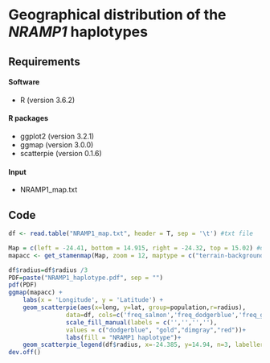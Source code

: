 # Geographical distribution of the *NRAMP1* haplotypes

## Requirements

#### Software

* R (version 3.6.2)

#### R packages

* ggplot2 (version 3.2.1)
* ggmap (version 3.0.0)
* scatterpie (version 0.1.6)

#### Input

* NRAMP1_map.txt

## Code

```R
df <- read.table("NRAMP1_map.txt", header = T, sep = '\t') #txt file

Map = c(left = -24.41, bottom = 14.915, right = -24.32, top = 15.02) #determine_coordinates
mapacc <- get_stamenmap(Map, zoom = 12, maptype = c("terrain-background")) #download_map

df$radius=df$radius /3
PDF=paste("NRAMP1_haplotype.pdf", sep = "")
pdf(PDF)
ggmap(mapacc) +
	labs(x = 'Longitude', y = 'Latitude') +
	geom_scatterpie(aes(x=long, y=lat, group=population,r=radius),
				data=df, cols=c('freq_salmon','freq_dodgerblue','freq_gray','freq_gold'),color=NA) +
				scale_fill_manual(labels = c('','','',''),
				values = c("dodgerblue", "gold","dimgray","red"))+
				labs(fill = "NRAMP1 haplotype")+
	geom_scatterpie_legend(df$radius, x=-24.385, y=14.94, n=3, labeller= function(x) (x/0.005*10)*3)
dev.off()
```

